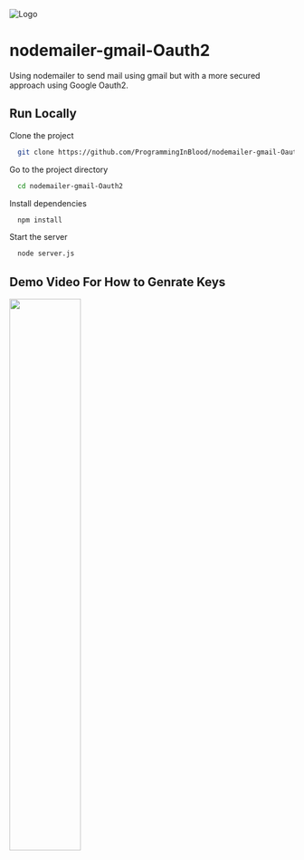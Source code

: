 

![Logo](https://i.ibb.co/1RGz0VH/PIM-2.jpg)

# nodemailer-gmail-Oauth2

Using nodemailer to send mail using gmail but with a more secured approach using Google Oauth2.


## Run Locally

Clone the project

```bash
  git clone https://github.com/ProgrammingInBlood/nodemailer-gmail-Oauth2
```

Go to the project directory

```bash
  cd nodemailer-gmail-Oauth2
```

Install dependencies

```bash
  npm install
```

Start the server

```bash
  node server.js
```

## Demo Video For How to Genrate Keys
[<img src="https://i.ytimg.com/vi/k-6KFSnaFTU/maxresdefault.jpg" width="50%">](https://www.youtube.com/watch?v=k-6KFSnaFTU "Nodemailer | Send Email using Gmail with OAuth | Node.js")


